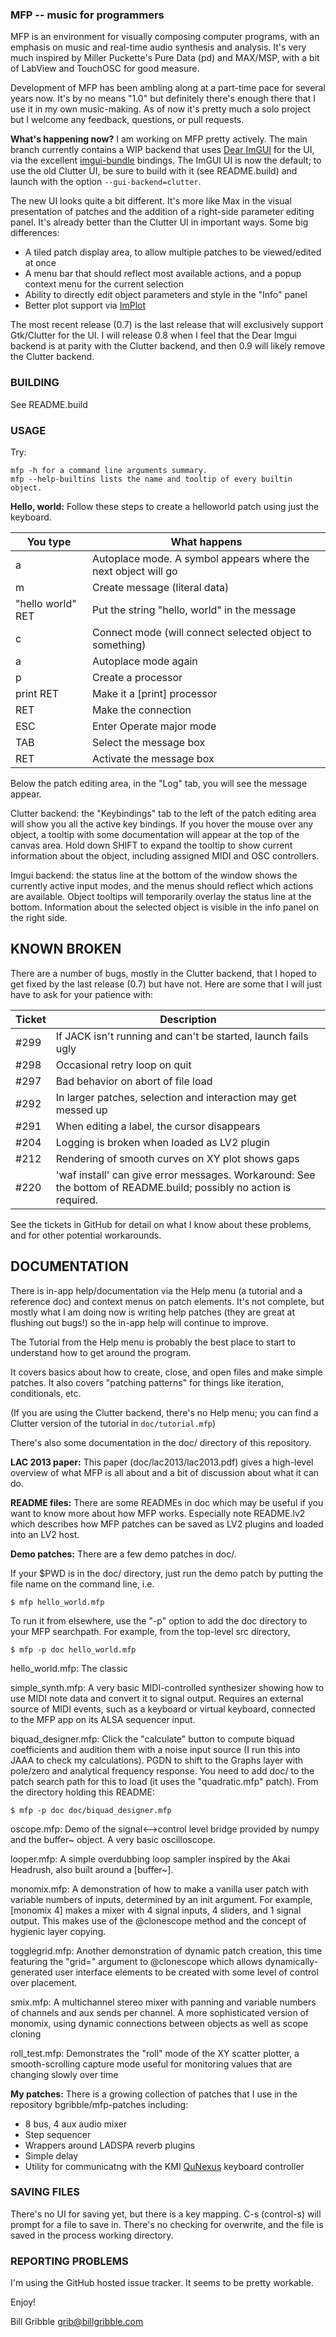 ### MFP -- music for programmers

MFP is an environment for visually composing computer programs, with
an emphasis on music and real-time audio synthesis and analysis.  It's
very much inspired by Miller Puckette's Pure Data (pd) and MAX/MSP,
with a bit of LabView and TouchOSC for good measure.

Development of MFP has been ambling along at a part-time pace for
several years now.  It's by no means "1.0" but definitely there's
enough there that I use it in my own music-making.  As of now
it's pretty much a solo project but I welcome any feedback,
questions, or pull requests.

**What's happening now?** I am working on MFP pretty actively.
The main branch currently contains a WIP backend that uses [Dear
ImGUI](https://github.com/ocornut/imgui) for the UI, via the
excellent [imgui-bundle](https://github.com/pthom/imgui_bundle)
bindings. The ImGUI UI is now the default; to use the old Clutter
UI, be sure to build with it (see README.build) and launch with
the option `--gui-backend=clutter`.

The new UI looks quite a bit different. It's more like Max in the
visual presentation of patches and the addition of a right-side
parameter editing panel. It's already better than the Clutter UI
in important ways. Some big differences:

* A tiled patch display area, to allow multiple patches to be
  viewed/edited at once
* A menu bar that should reflect most available actions, and a
  popup context menu for the current selection
* Ability to directly edit object parameters and style in the
  "Info" panel
* Better plot support via
  [ImPlot](https://github.com/epezent/implot)

The most recent release (0.7) is the last release that will
exclusively support Gtk/Clutter for the UI. I will release 0.8 when I
feel that the Dear Imgui backend is at parity with the Clutter backend,
and then 0.9 will likely remove the Clutter backend.

### BUILDING

See README.build

### USAGE

Try:

    mfp -h for a command line arguments summary.
    mfp --help-builtins lists the name and tooltip of every builtin object.


**Hello, world:** Follow these steps to create a helloworld patch
using just the keyboard.  

You type | What happens
---------|----------------
a | Autoplace mode.  A symbol appears where the next object will go
m | Create message (literal data)
"hello world" RET| Put the string "hello, world" in the message
c | Connect mode (will connect selected object to something)
a | Autoplace mode again
p | Create a processor
print RET | Make it a [print] processor
RET | Make the connection
ESC | Enter Operate major mode
TAB | Select the message box
RET | Activate the message box

Below the patch editing area, in the "Log" tab, you will see the message
appear.

Clutter backend: the "Keybindings" tab to the left of the patch
editing area will show you all the active key bindings. If you
hover the mouse over any object, a tooltip with some
documentation will appear at the top of the canvas area.  Hold
down SHIFT to expand the tooltip to show current information
about the object, including assigned MIDI and OSC controllers.


Imgui backend: the status line at the bottom of the window shows
the currently active input modes, and the menus should reflect
which actions are available. Object tooltips will temporarily
overlay the status line at the bottom. Information about the
selected object is visible in the info panel on the right side.


## KNOWN BROKEN

There are a number of bugs, mostly in the Clutter backend, that I
hoped to get fixed by the last release (0.7) but have not.  Here are
some that I will just have to ask for your patience with:

Ticket | Description
-------| --------------
 #299 | If JACK isn't running and can't be started, launch fails ugly
 #298 | Occasional retry loop on quit
 #297 | Bad behavior on abort of file load
 #292 | In larger patches, selection and interaction may get messed up
 #291 | When editing a label, the cursor disappears
 #204 | Logging is broken when loaded as LV2 plugin
 #212 | Rendering of smooth curves on XY plot shows gaps
 #220 | 'waf install' can give error messages. Workaround: See the bottom of README.build; possibly no action is required.

See the tickets in GitHub for detail on what I know about these problems, and for
other potential workarounds.

## DOCUMENTATION

There is in-app help/documentation via the Help menu (a tutorial
and a reference doc) and context menus on patch elements. It's
not complete, but mostly what I am doing now is writing help
patches (they are great at flushing out bugs!) so the in-app help
will continue to improve. 

The Tutorial from the Help menu is probably the best place to
start to understand how to get around the program.

It covers basics about how to create, close, and open files
and make simple patches.  It also covers "patching patterns" for
things like iteration, conditionals, etc. 

(If you are using the Clutter backend, there's no Help menu; you
can find a Clutter version of the tutorial in `doc/tutorial.mfp`)

There's also some documentation in the doc/ directory of this
repository.

**LAC 2013 paper:** This paper (doc/lac2013/lac2013.pdf) gives a
high-level overview of what MFP is all about and a bit of
discussion about what it can do.

**README files:** There are some READMEs in doc which may be
useful if you want to know more about how MFP works.  Especially
note README.lv2 which describes how MFP patches can be saved as
LV2 plugins and loaded into an LV2 host.

**Demo patches:** There are a few demo patches in doc/.

If your $PWD is in the doc/ directory, just run the demo patch by putting
the file name on the command line, i.e.

    $ mfp hello_world.mfp

To run it from elsewhere, use the "-p" option to add the doc directory
to your MFP searchpath.  For example, from the top-level src
directory,

    $ mfp -p doc hello_world.mfp


hello_world.mfp:  The classic

simple_synth.mfp: A very basic MIDI-controlled synthesizer showing how to
use MIDI note data and convert it to signal output.  Requires an external
source of MIDI events, such as a keyboard or virtual keyboard, connected to the
MFP app on its ALSA sequencer input.

biquad_designer.mfp:  Click the "calculate" button to compute
biquad coefficients and audition them with a noise input source
(I run this into JAAA to check my calculations).  PGDN to shift
to the Graphs layer with pole/zero and analytical frequency
response.  You need to add doc/ to the patch search path for this
to load (it uses the "quadratic.mfp" patch).  From the directory
holding this README:

    $ mfp -p doc doc/biquad_designer.mfp

oscope.mfp: Demo of the signal<-->control level bridge provided by
numpy and the buffer~ object.  A very basic oscilloscope.

looper.mfp: A simple overdubbing loop sampler inspired by the Akai
Headrush, also built around a [buffer~].

monomix.mfp: A demonstration of how to make a vanilla user patch with
variable numbers of inputs, determined by an init argument.  For
example, [monomix 4] makes a mixer with 4 signal inputs, 4 sliders,
and 1 signal output.  This makes use of the @clonescope method and the
concept of hygienic layer copying.

togglegrid.mfp: Another demonstration of dynamic patch creation,
this time featuring the "grid=" argument to @clonescope which
allows dynamically-generated user interface elements to be
created with some level of control over placement.

smix.mfp: A multichannel stereo mixer with panning and variable numbers of
channels and aux sends per channel.  A more sophisticated version of monomix,
using dynamic connections between objects as well as scope cloning

roll_test.mfp: Demonstrates the "roll" mode of the XY scatter
plotter, a smooth-scrolling capture mode useful for monitoring values
that are changing slowly over time

**My patches:** There is a growing collection of patches that I
use in the repository bgribble/mfp-patches including:

 * 8 bus, 4 aux audio mixer
 * Step sequencer
 * Wrappers around LADSPA reverb plugins
 * Simple delay
 * Utility for communicatng with the KMI
   [QuNexus](https://www.keithmcmillen.com/products/qunexus/)
   keyboard controller

### SAVING FILES

There's no UI for saving yet, but there is a key mapping.
C-s (control-s) will prompt for a file to save in.  There's no checking for
overwrite, and the file is saved in the process working directory.

### REPORTING PROBLEMS

I'm using the GitHub hosted issue tracker.  It seems to be pretty
workable.

Enjoy!

Bill Gribble <grib@billgribble.com>
